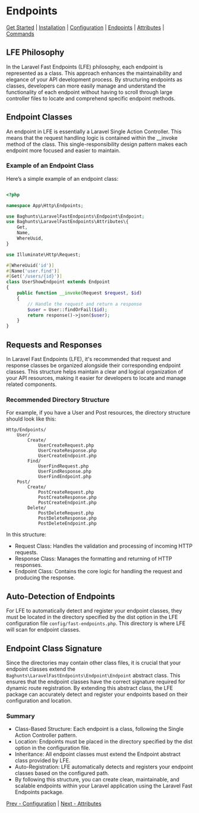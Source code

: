 # Endpoints

[Get Started](index.md) | [Installation](installation.md) | [Configuration](configuration.md) | [Endpoints](endpoints.md) | [Attributes](attributes.md) | [Commands](commands.md)

## LFE Philosophy
In the Laravel Fast Endpoints (LFE) philosophy, each endpoint is represented as a class.
This approach enhances the maintainability and elegance of your API development process.
By structuring endpoints as classes,
developers can more easily manage
and understand the functionality of each endpoint
without having to scroll through large controller files to locate and comprehend specific endpoint methods.

## Endpoint Classes
An endpoint in LFE is essentially a Laravel Single Action Controller.
This means that the request handling logic is contained within the __invoke method of the class.
This single-responsibility design pattern makes each endpoint more focused and easier to maintain.

### Example of an Endpoint Class
Here’s a simple example of an endpoint class:

```php

<?php

namespace App\Http\Endpoints;

use Baghunts\LaravelFastEndpoints\Endpoint\Endpoint;
use Baghunts\LaravelFastEndpoints\Attributes\{
    Get,
    Name,
    WhereUuid,
}

use Illuminate\Http\Request;

#[WhereUuid('id')]
#[Name('user.find')]
#[Get('/users/{id}')]
class UserShowEndpoint extends Endpoint
{
    public function __invoke(Request $request, $id)
    {
        // Handle the request and return a response
        $user = User::findOrFail($id);
        return response()->json($user);
    }
}
```

## Requests and Responses
In Laravel Fast Endpoints (LFE),
it's recommended that request and response classes be organized alongside their corresponding endpoint classes.
This structure helps maintain a clear and logical organization of your API resources,
making it easier for developers to locate and manage related components.

### Recommended Directory Structure
For example, if you have a User and Post resources, the directory structure should look like this:
```shell
Http/Endpoints/
    User/
        Create/
            UserCreateRequest.php
            UserCreateResponse.php
            UserCreateEndpoint.php
        Find/
            UserFindRequest.php
            UserFindResponse.php
            UserFindEndpoint.php
    Post/
        Create/
            PostCreateRequest.php
            PostCreateResponse.php
            PostCreateEndpoint.php
        Delete/
            PostDeleteRequest.php
            PostDeleteResponse.php
            PostDeleteEndpoint.php
```
In this structure:
- Request Class: Handles the validation and processing of incoming HTTP requests.
- Response Class: Manages the formatting and returning of HTTP responses.
- Endpoint Class: Contains the core logic for handling the request and producing the response.

## Auto-Detection of Endpoints
For LFE to automatically detect and register your endpoint classes,
they must be located in the directory
specified by the dist option in the LFE configuration file `config/fast-endpoints.php`.
This directory is where LFE will scan for endpoint classes.

## Endpoint Class Signature
Since the directories may contain other class files,
it is crucial that your endpoint classes extend the `Baghunts\LaravelFastEndpoints\Endpoint\Endpoint` abstract class.
This ensures that the endpoint classes have the correct signature required for dynamic route registration.
By extending this abstract class,
the LFE package can accurately detect and register your endpoints based on their configuration and location.

### Summary
- Class-Based Structure: Each endpoint is a class, following the Single Action Controller pattern.
- Location: Endpoints must be placed in the directory specified by the dist option in the configuration file.
- Inheritance: All endpoint classes must extend the Endpoint abstract class provided by LFE.
- Auto-Registration: LFE automatically detects and registers your endpoint classes based on the configured path.
- By following this structure, you can create clean, maintainable, and scalable endpoints within your Laravel application using the Laravel Fast Endpoints package.

[Prev - Configuration](configuration.md) | [Next - Attributes](attributes.md)